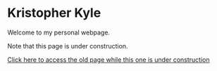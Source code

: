 # Kristopher Kyle
Welcome to my personal webpage.

Note that this page is under construction.

[Click here to access the old page while this one is under construction]()
